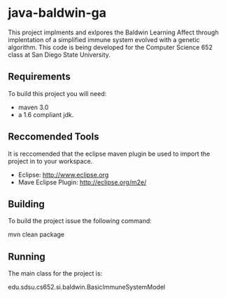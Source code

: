 java-baldwin-ga
===============
This project implments and exlpores the Baldwin Learning Affect through implentation of a simplified 
immune system evolved with a genetic algorithm.  This code is being developed for the Computer Science
652 class at San Diego State University.


## Requirements

To build this project you will need:

* maven 3.0
* a 1.6 compliant jdk.


## Reccomended Tools

It is reccomended that the eclipse maven plugin be used to import the project in to your workspace.

* Eclipse: http://www.eclipse.org
* Mave Eclipse Plugin: http://eclipse.org/m2e/

## Building

To build the project issue the following command:

mvn clean package

## Running

The main class for the project is:

edu.sdsu.cs652.si.baldwin.BasicImmuneSystemModel
